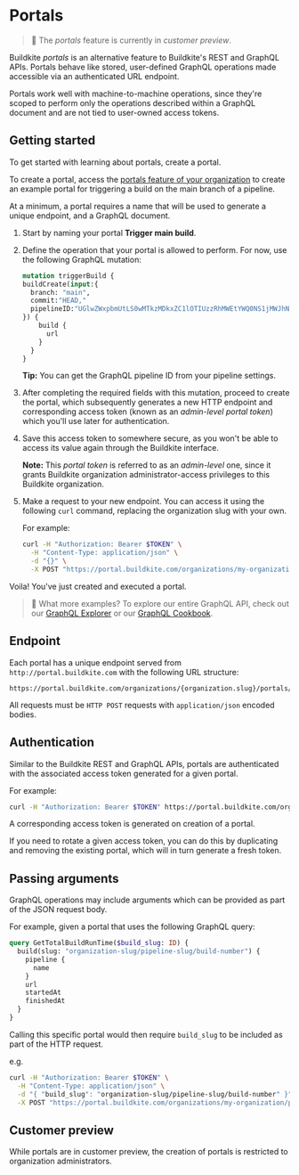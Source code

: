 # Portals

> 📘
> The _portals_ feature is currently in _customer preview_.

Buildkite _portals_ is an alternative feature to Buildkite's REST and GraphQL APIs. Portals behave like stored, user-defined GraphQL operations made accessible via an authenticated URL endpoint.

Portals work well with machine-to-machine operations, since they're scoped to perform only the operations described within a GraphQL document and are not tied to user-owned access tokens.

## Getting started

To get started with learning about portals, create a portal.

To create a portal, access the [portals feature of your organization](https://buildkite.com/organizations/~/portals) to create an example portal for triggering a build on the main branch of a pipeline.

At a minimum, a portal requires a name that will be used to generate a unique endpoint, and a GraphQL document.

1. Start by naming your portal **Trigger main build**.

1. Define the operation that your portal is allowed to perform. For now, use the following GraphQL mutation:

    ```graphql
    mutation triggerBuild {
    buildCreate(input:{
      branch: "main",
      commit:"HEAD,"
      pipelineID:"UGlwZWxpbmUtLS0wMTkzMDkxZC1lOTIUzzRhMWEtYWQ0NS1jMWJhNTA2N2RiMzQ=",
    }) {
        build {
          url
        }
      }
    }
    ```

    **Tip:** You can get the GraphQL pipeline ID from your pipeline settings.

1. After completing the required fields with this mutation, proceed to create the portal, which subsequently generates a new HTTP endpoint and corresponding access token (known as an _admin-level portal token_) which you'll use later for authentication.

1. Save this access token to somewhere secure, as you won't be able to access its value again through the Buildkite interface.

    **Note:** This _portal token_ is referred to as an _admin-level_ one, since it grants Buildkite organization administrator-access privileges to this Buildkite organization.

1. Make a request to your new endpoint. You can access it using the following `curl` command, replacing the organization slug with your own.

    For example:

    ```sh
    curl -H "Authorization: Bearer $TOKEN" \
      -H "Content-Type: application/json" \
      -d "{}" \
      -X POST "https://portal.buildkite.com/organizations/my-organization/portals/trigger-main-build"
    ```

Voila! You've just created and executed a portal.

>📘 What more examples?
> To explore our entire GraphQL API, check out our [GraphQL Explorer](https://buildkite.com/user/graphql/console) or our [GraphQL Cookbook](https://buildkite.com/docs/apis/graphql/graphql-cookbook).

## Endpoint

Each portal has a unique endpoint served from `http://portal.buildkite.com` with the following URL structure:

```
https://portal.buildkite.com/organizations/{organization.slug}/portals/{portal}
```

All requests must be `HTTP POST` requests with `application/json` encoded bodies.

## Authentication

Similar to the Buildkite REST and GraphQL APIs, portals are authenticated with the associated access token generated for a given portal.

For example:

```sh
curl -H "Authorization: Bearer $TOKEN" https://portal.buildkite.com/organizations/my-org/portals/my-portal
```

A corresponding access token is generated on creation of a portal.

If you need to rotate a given access token, you can do this by duplicating and removing the existing portal, which will in turn generate a fresh token.

## Passing arguments

GraphQL operations may include arguments which can be provided as part of the JSON request body.

For example, given a portal that uses the following GraphQL query:

```graphql
query GetTotalBuildRunTime($build_slug: ID) {
  build(slug: "organization-slug/pipeline-slug/build-number") {
    pipeline {
      name
    }
    url
    startedAt
    finishedAt
  }
}
```

Calling this specific portal would then require `build_slug` to be included as part of the HTTP request.

e.g.

```sh
curl -H "Authorization: Bearer $TOKEN" \
  -H "Content-Type: application/json" \
  -d "{ "build_slug": "organization-slug/pipeline-slug/build-number" }" \
  -X POST "https://portal.buildkite.com/organizations/my-organization/portals/get-total-run-time"
```

## Customer preview

While portals are in customer preview, the creation of portals is restricted to organization administrators.
